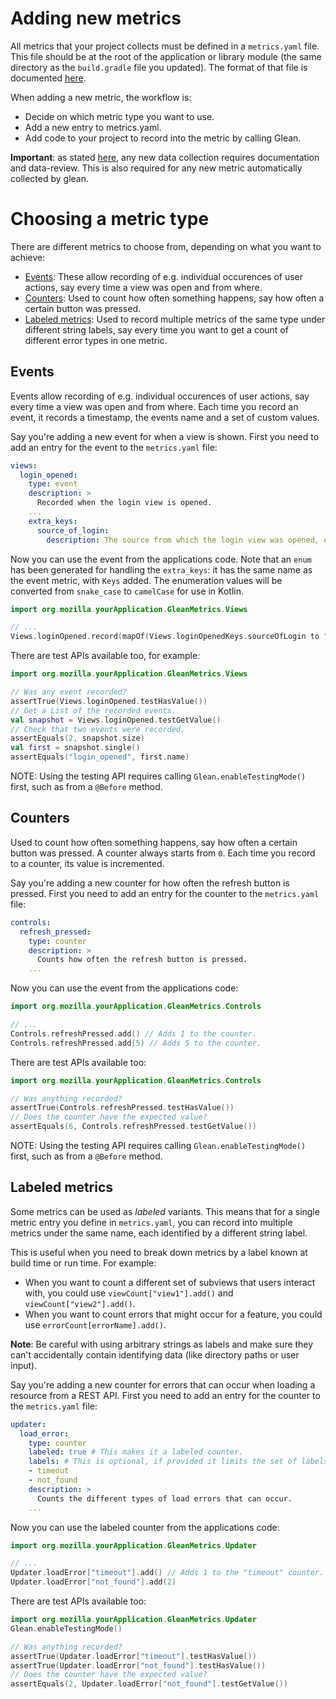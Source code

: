 # Adding new metrics

All metrics that your project collects must be defined in a `metrics.yaml`
file. This file should be at the root of the application or library module (the same
directory as the `build.gradle` file you updated). The format of that file is
documented [here](https://mozilla.github.io/glean_parser/metrics-yaml.html).

When adding a new metric, the workflow is:
* Decide on which metric type you want to use.
* Add a new entry to metrics.yaml.
* Add code to your project to record into the metric by calling Glean.

**Important**: as stated [here](../../README.md#before-using-the-library), any new data collection requires
documentation and data-review. This is also required for any new metric automatically collected
by glean.

# Choosing a metric type

There are different metrics to choose from, depending on what you want to achieve:

* [Events](#Events): These allow recording of e.g. individual occurences of user actions, say every time a view was open and from where.
* [Counters](#Counters): Used to count how often something happens, say how often a certain button was pressed.
* [Labeled metrics](#labeled-metrics): Used to record multiple metrics of the same type under different string labels, say every time you want to get a count of different error types in one metric.

## Events

Events allow recording of e.g. individual occurences of user actions, say every time a view was open and from where.
Each time you record an event, it records a timestamp, the events name and a set of custom values.

Say you're adding a new event for when a view is shown. First you need to add an entry for the event to the `metrics.yaml` file:

```YAML
views:
  login_opened:
    type: event
    description: >
      Recorded when the login view is opened.
    ...
    extra_keys:
      source_of_login: 
        description: The source from which the login view was opened, e.g. "toolbar".
```

Now you can use the event from the applications code. Note that an `enum` has
been generated for handling the `extra_keys`: it has the same name as the event
metric, with `Keys` added. The enumeration values will be converted from
`snake_case` to `camelCase` for use in Kotlin.

```Kotlin
import org.mozilla.yourApplication.GleanMetrics.Views

// ...
Views.loginOpened.record(mapOf(Views.loginOpenedKeys.sourceOfLogin to "toolbar"))
```

There are test APIs available too, for example:
```Kotlin
import org.mozilla.yourApplication.GleanMetrics.Views

// Was any event recorded?
assertTrue(Views.loginOpened.testHasValue())
// Get a List of the recorded events.
val snapshot = Views.loginOpened.testGetValue()
// Check that two events were recorded.
assertEquals(2, snapshot.size)
val first = snapshot.single()
assertEquals("login_opened", first.name)
```

NOTE: Using the testing API requires calling `Glean.enableTestingMode()` first,
such as from a `@Before` method.

## Counters

Used to count how often something happens, say how often a certain button was pressed.
A counter always starts from `0`. Each time you record to a counter, its value is incremented.

Say you're adding a new counter for how often the refresh button is pressed. First you need to add an entry for the counter to the `metrics.yaml` file:

```YAML
controls:
  refresh_pressed:
    type: counter
    description: >
      Counts how often the refresh button is pressed.
    ...
```

Now you can use the event from the applications code:
```Kotlin
import org.mozilla.yourApplication.GleanMetrics.Controls

// ...
Controls.refreshPressed.add() // Adds 1 to the counter.
Controls.refreshPressed.add(5) // Adds 5 to the counter.
```

There are test APIs available too:

```Kotlin
import org.mozilla.yourApplication.GleanMetrics.Controls

// Was anything recorded?
assertTrue(Controls.refreshPressed.testHasValue())
// Does the counter have the expected value?
assertEquals(6, Controls.refreshPressed.testGetValue())
```

NOTE: Using the testing API requires calling `Glean.enableTestingMode()` first,
such as from a `@Before` method.

## Labeled metrics

Some metrics can be used as *labeled* variants. This means that for a single metric entry you define in `metrics.yaml`, you can record into multiple metrics under the same name, each identified by a different string label.

This is useful when you need to break down metrics by a label known at build time or run time. For example:
- When you want to count a different set of subviews that users interact with, you could use `viewCount["view1"].add()` and `viewCount["view2"].add()`.
- When you want to count errors that might occur for a feature, you could use `errorCount[errorName].add()`.

**Note**: Be careful with using arbitrary strings as labels and make sure they can't accidentally contain identifying data (like directory paths or user input).

Say you're adding a new counter for errors that can occur when loading a resource from a REST API. First you need to add an entry for the counter to the `metrics.yaml` file:

```YAML
updater:
  load_error:
    type: counter
    labeled: true # This makes it a labeled counter.
    labels: # This is optional, if provided it limits the set of labels you can use.
    - timeout
    - not_found
    description: >
      Counts the different types of load errors that can occur.
    ...
```

Now you can use the labeled counter from the applications code:
```Kotlin
import org.mozilla.yourApplication.GleanMetrics.Updater

// ...
Updater.loadError["timeout"].add() // Adds 1 to the "timeout" counter.
Updater.loadError["not_found"].add(2)
```

There are test APIs available too:

```Kotlin
import org.mozilla.yourApplication.GleanMetrics.Updater
Glean.enableTestingMode()

// Was anything recorded?
assertTrue(Updater.loadError["timeout"].testHasValue())
assertTrue(Updater.loadError["not_found"].testHasValue())
// Does the counter have the expected value?
assertEquals(2, Updater.loadError["not_found"].testGetValue())
```
